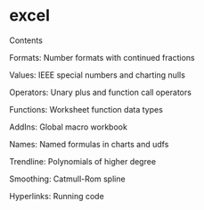 # excel

Contents

Formats: 	  Number formats with continued fractions

Values: 	  IEEE special numbers and charting nulls

Operators: 	Unary plus and function call operators

Functions: 	Worksheet function data types

AddIns: 	  Global macro workbook

Names: 		  Named formulas in charts and udfs

Trendline: 	Polynomials of higher degree

Smoothing: 	Catmull-Rom spline

Hyperlinks: Running code
